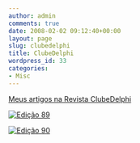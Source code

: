 ```yaml
---
author: admin
comments: true
date: 2008-02-02 09:12:40+00:00
layout: page
slug: clubedelphi
title: ClubeDelphi
wordpress_id: 33
categories:
- Misc
---
```


[Meus artigos na Revista ClubeDelphi](http://www.clubedelphi.net)

[
![Edição 89](http://www.devmedia.com.br/loja/img/capa_CD89_M.png)
](http://www.devmedia.com.br/resumo/default.asp?ed=89&site=3)

[
![Edição 90](//www.devmedia.com.br/loja/img/capaCLUBE90_G.jpg)
](http://www.devmedia.com.br/resumo/default.asp?ed=90&site=3)
